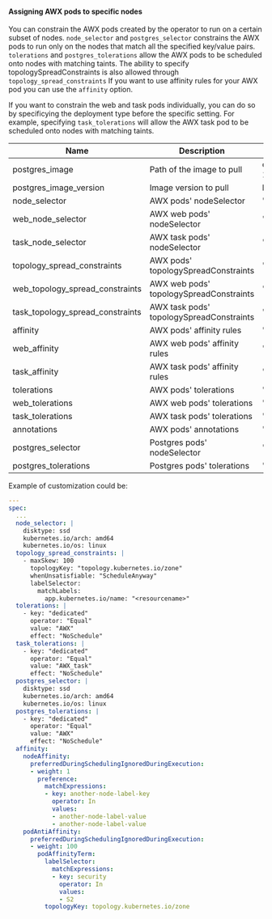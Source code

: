 #### Assigning AWX pods to specific nodes

You can constrain the AWX pods created by the operator to run on a certain subset of nodes. `node_selector` and `postgres_selector` constrains
the AWX pods to run only on the nodes that match all the specified key/value pairs. `tolerations` and `postgres_tolerations` allow the AWX
pods to be scheduled onto nodes with matching taints.
The ability to specify topologySpreadConstraints is also allowed through `topology_spread_constraints`
If you want to use affinity rules for your AWX pod you can use the `affinity` option.

If you want to constrain the web and task pods individually, you can do so by specificying the deployment type before the specific setting. For
example, specifying `task_tolerations` will allow the AWX task pod to be scheduled onto nodes with matching taints. 

| Name                             | Description                              | Default                          |
| -------------------------------- | ---------------------------------------- | -------------------------------- |
| postgres_image                   | Path of the image to pull                | quay.io/sclorg/postgresql-15-c9s |
| postgres_image_version           | Image version to pull                    | latest                           |
| node_selector                    | AWX pods' nodeSelector                   | ''                               |
| web_node_selector                | AWX web pods' nodeSelector               | ''                               |
| task_node_selector               | AWX task pods' nodeSelector              | ''                               |
| topology_spread_constraints      | AWX pods' topologySpreadConstraints      | ''                               |
| web_topology_spread_constraints  | AWX web pods' topologySpreadConstraints  | ''                               |
| task_topology_spread_constraints | AWX task pods' topologySpreadConstraints | ''                               |
| affinity                         | AWX pods' affinity rules                 | ''                               |
| web_affinity                     | AWX web pods' affinity rules             | ''                               |
| task_affinity                    | AWX task pods' affinity rules            | ''                               |
| tolerations                      | AWX pods' tolerations                    | ''                               |
| web_tolerations                  | AWX web pods' tolerations                | ''                               |
| task_tolerations                 | AWX task pods' tolerations               | ''                               |
| annotations                      | AWX pods' annotations                    | ''                               |
| postgres_selector                | Postgres pods' nodeSelector              | ''                               |
| postgres_tolerations             | Postgres pods' tolerations               | ''                               |

Example of customization could be:

```yaml
---
spec:
  ...
  node_selector: |
    disktype: ssd
    kubernetes.io/arch: amd64
    kubernetes.io/os: linux
  topology_spread_constraints: |
    - maxSkew: 100
      topologyKey: "topology.kubernetes.io/zone"
      whenUnsatisfiable: "ScheduleAnyway"
      labelSelector:
        matchLabels:
          app.kubernetes.io/name: "<resourcename>"
  tolerations: |
    - key: "dedicated"
      operator: "Equal"
      value: "AWX"
      effect: "NoSchedule"
  task_tolerations: |
    - key: "dedicated"
      operator: "Equal"
      value: "AWX_task"
      effect: "NoSchedule"
  postgres_selector: |
    disktype: ssd
    kubernetes.io/arch: amd64
    kubernetes.io/os: linux
  postgres_tolerations: |
    - key: "dedicated"
      operator: "Equal"
      value: "AWX"
      effect: "NoSchedule"
  affinity:
    nodeAffinity:
      preferredDuringSchedulingIgnoredDuringExecution:
      - weight: 1
        preference:
          matchExpressions:
          - key: another-node-label-key
            operator: In
            values:
            - another-node-label-value
            - another-node-label-value
    podAntiAffinity:
      preferredDuringSchedulingIgnoredDuringExecution:
      - weight: 100
        podAffinityTerm:
          labelSelector:
            matchExpressions:
            - key: security
              operator: In
              values:
              - S2
          topologyKey: topology.kubernetes.io/zone
```
